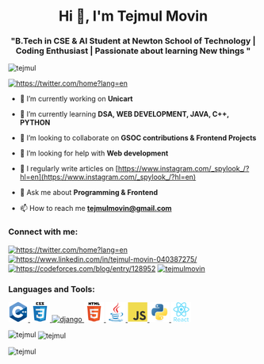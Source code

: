<h1 align="center">Hi 👋, I'm Tejmul Movin</h1>
<h3 align="center">"B.Tech in CSE & AI Student at Newton School of Technology | Coding Enthusiast | Passionate about learning New things "</h3>

<p align="left"> <img src="https://komarev.com/ghpvc/?username=tejmul&label=Profile%20views&color=0e75b6&style=flat" alt="tejmul" /> </p>

<p align="left"> <a href="https://twitter.com/https://twitter.com/home?lang=en" target="blank"><img src="https://img.shields.io/twitter/follow/https://twitter.com/home?lang=en?logo=twitter&style=for-the-badge" alt="https://twitter.com/home?lang=en" /></a> </p>

- 🔭 I’m currently working on **Unicart**

- 🌱 I’m currently learning **DSA, WEB DEVELOPMENT, JAVA, C++, PYTHON**

- 👯 I’m looking to collaborate on **GSOC contributions & Frontend Projects**

- 🤝 I’m looking for help with **Web development**

- 📝 I regularly write articles on [https://www.instagram.com/_spylook_/?hl=en](https://www.instagram.com/_spylook_/?hl=en)

- 💬 Ask me about **Programming & Frontend**

- 📫 How to reach me **tejmulmovin@gmail.com**

<h3 align="left">Connect with me:</h3>
<p align="left">
<a href="https://twitter.com/https://twitter.com/home?lang=en" target="blank"><img align="center" src="https://raw.githubusercontent.com/rahuldkjain/github-profile-readme-generator/master/src/images/icons/Social/twitter.svg" alt="https://twitter.com/home?lang=en" height="30" width="40" /></a>
<a href="https://linkedin.com/in/https://www.linkedin.com/in/tejmul-movin-040387275/" target="blank"><img align="center" src="https://raw.githubusercontent.com/rahuldkjain/github-profile-readme-generator/master/src/images/icons/Social/linked-in-alt.svg" alt="https://www.linkedin.com/in/tejmul-movin-040387275/" height="30" width="40" /></a>
<a href="https://codeforces.com/profile/https://codeforces.com/blog/entry/128952" target="blank"><img align="center" src="https://raw.githubusercontent.com/rahuldkjain/github-profile-readme-generator/master/src/images/icons/Social/codeforces.svg" alt="https://codeforces.com/blog/entry/128952" height="30" width="40" /></a>
<a href="https://www.leetcode.com/tejmulmovin" target="blank"><img align="center" src="https://raw.githubusercontent.com/rahuldkjain/github-profile-readme-generator/master/src/images/icons/Social/leet-code.svg" alt="tejmulmovin" height="30" width="40" /></a>
</p>

<h3 align="left">Languages and Tools:</h3>
<p align="left"> <a href="https://www.w3schools.com/cpp/" target="_blank" rel="noreferrer"> <img src="https://raw.githubusercontent.com/devicons/devicon/master/icons/cplusplus/cplusplus-original.svg" alt="cplusplus" width="40" height="40"/> </a> <a href="https://www.w3schools.com/css/" target="_blank" rel="noreferrer"> <img src="https://raw.githubusercontent.com/devicons/devicon/master/icons/css3/css3-original-wordmark.svg" alt="css3" width="40" height="40"/> </a> <a href="https://www.djangoproject.com/" target="_blank" rel="noreferrer"> <img src="https://cdn.worldvectorlogo.com/logos/django.svg" alt="django" width="40" height="40"/> </a> <a href="https://www.w3.org/html/" target="_blank" rel="noreferrer"> <img src="https://raw.githubusercontent.com/devicons/devicon/master/icons/html5/html5-original-wordmark.svg" alt="html5" width="40" height="40"/> </a> <a href="https://www.java.com" target="_blank" rel="noreferrer"> <img src="https://raw.githubusercontent.com/devicons/devicon/master/icons/java/java-original.svg" alt="java" width="40" height="40"/> </a> <a href="https://developer.mozilla.org/en-US/docs/Web/JavaScript" target="_blank" rel="noreferrer"> <img src="https://raw.githubusercontent.com/devicons/devicon/master/icons/javascript/javascript-original.svg" alt="javascript" width="40" height="40"/> </a> <a href="https://www.python.org" target="_blank" rel="noreferrer"> <img src="https://raw.githubusercontent.com/devicons/devicon/master/icons/python/python-original.svg" alt="python" width="40" height="40"/> </a> <a href="https://reactjs.org/" target="_blank" rel="noreferrer"> <img src="https://raw.githubusercontent.com/devicons/devicon/master/icons/react/react-original-wordmark.svg" alt="react" width="40" height="40"/> </a> </p>

<p><img align="left" src="https://github-readme-stats.vercel.app/api/top-langs?username=tejmul&show_icons=true&locale=en&layout=compact" alt="tejmul" /></p>

<p>&nbsp;<img align="center" src="https://github-readme-stats.vercel.app/api?username=tejmul&show_icons=true&locale=en" alt="tejmul" /></p>

<p><img align="center" src="https://github-readme-streak-stats.herokuapp.com/?user=tejmul&" alt="tejmul" /></p>
